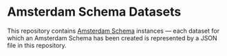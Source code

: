 # Amsterdam Schema Datasets

This repository contains [Amsterdam Schema](https://github.com/Amsterdam/amsterdam-schema) instances — each dataset for which an Amsterdam Schema has been created is represented by a JSON file in this repository.
